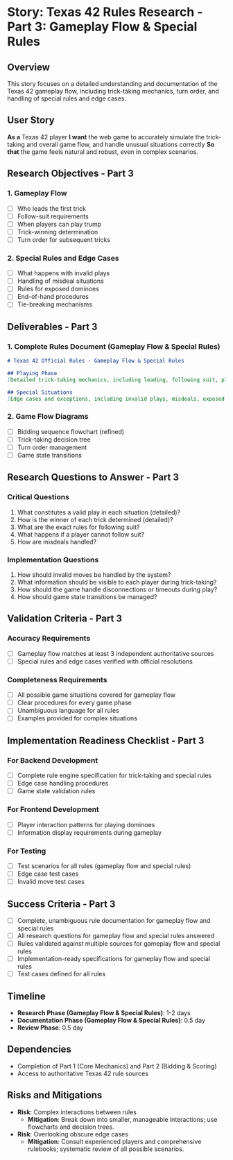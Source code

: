 # Story: Texas 42 Rules Research - Part 3: Gameplay Flow & Special Rules

## Overview
This story focuses on a detailed understanding and documentation of the Texas 42 gameplay flow, including trick-taking mechanics, turn order, and handling of special rules and edge cases.

## User Story
**As a** Texas 42 player
**I want** the web game to accurately simulate the trick-taking and overall game flow, and handle unusual situations correctly
**So that** the game feels natural and robust, even in complex scenarios.

## Research Objectives - Part 3

### 1. Gameplay Flow
- [ ] Who leads the first trick
- [ ] Follow-suit requirements
- [ ] When players can play trump
- [ ] Trick-winning determination
- [ ] Turn order for subsequent tricks

### 2. Special Rules and Edge Cases
- [ ] What happens with invalid plays
- [ ] Handling of misdeal situations
- [ ] Rules for exposed dominoes
- [ ] End-of-hand procedures
- [ ] Tie-breaking mechanisms

## Deliverables - Part 3

### 1. Complete Rules Document (Gameplay Flow & Special Rules)
```markdown
# Texas 42 Official Rules - Gameplay Flow & Special Rules

## Playing Phase
[Detailed trick-taking mechanics, including leading, following suit, playing trump, and trick-winning determination]

## Special Situations
[Edge cases and exceptions, including invalid plays, misdeals, exposed dominoes, end-of-hand procedures, and tie-breaking]
```

### 2. Game Flow Diagrams
- [ ] Bidding sequence flowchart (refined)
- [ ] Trick-taking decision tree
- [ ] Turn order management
- [ ] Game state transitions

## Research Questions to Answer - Part 3

### Critical Questions
1. What constitutes a valid play in each situation (detailed)?
2. How is the winner of each trick determined (detailed)?
3. What are the exact rules for following suit?
4. What happens if a player cannot follow suit?
5. How are misdeals handled?

### Implementation Questions
1. How should invalid moves be handled by the system?
2. What information should be visible to each player during trick-taking?
3. How should the game handle disconnections or timeouts during play?
4. How should game state transitions be managed?

## Validation Criteria - Part 3

### Accuracy Requirements
- [ ] Gameplay flow matches at least 3 independent authoritative sources
- [ ] Special rules and edge cases verified with official resolutions

### Completeness Requirements
- [ ] All possible game situations covered for gameplay flow
- [ ] Clear procedures for every game phase
- [ ] Unambiguous language for all rules
- [ ] Examples provided for complex situations

## Implementation Readiness Checklist - Part 3

### For Backend Development
- [ ] Complete rule engine specification for trick-taking and special rules
- [ ] Edge case handling procedures
- [ ] Game state validation rules

### For Frontend Development
- [ ] Player interaction patterns for playing dominoes
- [ ] Information display requirements during gameplay

### For Testing
- [ ] Test scenarios for all rules (gameplay flow and special rules)
- [ ] Edge case test cases
- [ ] Invalid move test cases

## Success Criteria - Part 3
- [ ] Complete, unambiguous rule documentation for gameplay flow and special rules
- [ ] All research questions for gameplay flow and special rules answered
- [ ] Rules validated against multiple sources for gameplay flow and special rules
- [ ] Implementation-ready specifications for gameplay flow and special rules
- [ ] Test cases defined for all rules

## Timeline
- **Research Phase (Gameplay Flow & Special Rules)**: 1-2 days
- **Documentation Phase (Gameplay Flow & Special Rules)**: 0.5 day
- **Review Phase**: 0.5 day

## Dependencies
- Completion of Part 1 (Core Mechanics) and Part 2 (Bidding & Scoring)
- Access to authoritative Texas 42 rule sources

## Risks and Mitigations
- **Risk**: Complex interactions between rules
  - **Mitigation**: Break down into smaller, manageable interactions; use flowcharts and decision trees.
- **Risk**: Overlooking obscure edge cases
  - **Mitigation**: Consult experienced players and comprehensive rulebooks; systematic review of all possible scenarios.
